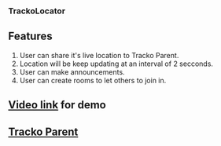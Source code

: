 ### TrackoLocator

## Features
1. User can share it's live location to Tracko Parent.
2. Location will be keep updating at an interval of 2 secconds.
3. User can make announcements.
4. User can create rooms to let others to join in.

## [Video link](https://www.youtube.com/shorts/VSJ1Jrz5kq0) for demo
## [Tracko Parent](https://github.com/hitenvats16/Tracko-parent)
